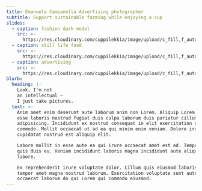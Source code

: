 ```yaml
---
title: Emanuela Campanella Advertising photographer
subtitle: Support sustainable farming while enjoying a cup
slides:
  - caption: fashion dark model
    src: >-
      https://res.cloudinary.com/cuppilekkia/image/upload/c_fill,f_auto,q_auto,w_2000/v1580557097/slides/opzione2_preferisco-l_altra_v8jh5l.jpg
  - caption: still life food
    src: >-
      https://res.cloudinary.com/cuppilekkia/image/upload/c_fill,f_auto,q_auto,w_2000/v1580557096/slides/shopping_1200x628_mogduv.jpg
  - caption: advertising
    src: >-
      https://res.cloudinary.com/cuppilekkia/image/upload/c_fill,f_auto,q_auto,w_2000/v1580557096/slides/copertina-face-loiudice_fbgrs7.jpg
blurb:
  heading: |-
    Look, I'm not 
    an intellectual – 
    I just take pictures.
  text: >-
    Anim amet enim deserunt aute laborum anim non Lorem. Aliquip Lorem aliqua
    esse laboris nostrud fugiat duis culpa laborum duis pariatur cillum quis
    adipisicing. Incididunt ex nostrud consequat in elit exercitation do
    commodo. Mollit occaecat ut ad ea qui minim enim veniam. Dolore irure dolore
    cupidatat nostrud est aliquip elit.

    Labore mollit in esse aute ea qui irure occaecat amet est ad. Tempor enim
    quis duis eu. Veniam incididunt laboris magna incididunt aute aliqua elit
    labore.

    Ex reprehenderit irure voluptate dolor. Cillum quis eiusmod laboris sit
    tempor amet magna nostrud laborum. Exercitation voluptate sunt aute laboris
    occaecat laborum do qui Lorem qui commodo eiusmod.
---
```


